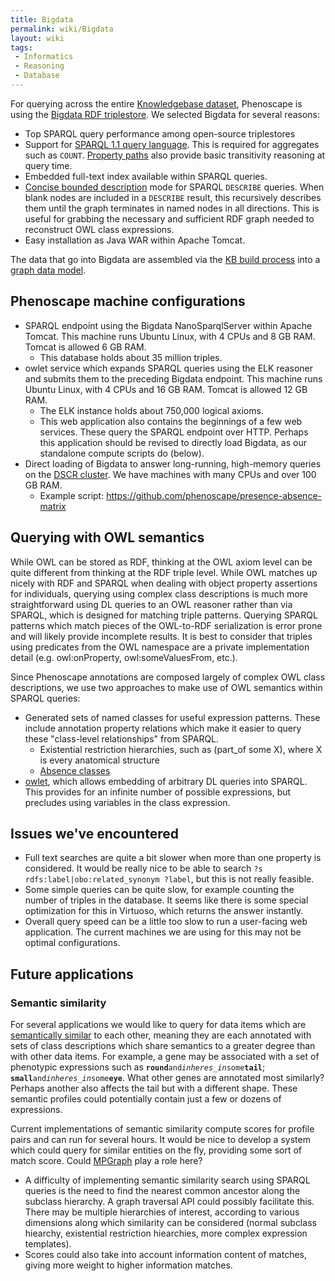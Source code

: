 ```yaml
---
title: Bigdata
permalink: wiki/Bigdata
layout: wiki
tags:
 - Informatics
 - Reasoning
 - Database
---
```


For querying across the entire <a href="Phenoscape_KB" class="wikilink"
title="Knowledgebase dataset">Knowledgebase dataset</a>, Phenoscape is
using the [Bigdata RDF
triplestore](http://wiki.bigdata.com/wiki/index.php/Main_Page). We
selected Bigdata for several reasons:

- Top SPARQL query performance among open-source triplestores
- Support for [SPARQL 1.1 query
  language](http://www.w3.org/TR/2013/REC-sparql11-query-20130321/).
  This is required for aggregates such as `COUNT`. [Property
  paths](http://www.w3.org/TR/sparql11-query/#propertypaths) also
  provide basic transitivity reasoning at query time.
- Embedded full-text index available within SPARQL queries.
- [Concise bounded description](http://www.w3.org/Submission/CBD/) mode
  for SPARQL `DESCRIBE` queries. When blank nodes are included in a
  `DESCRIBE` result, this recursively describes them until the graph
  terminates in named nodes in all directions. This is useful for
  grabbing the necessary and sufficient RDF graph needed to reconstruct
  OWL class expressions.
- Easy installation as Java WAR within Apache Tomcat.

The data that go into Bigdata are assembled via the
<a href="KB_build_process" class="wikilink" title="KB build process">KB
build process</a> into a
<a href="KB_build_process#RDF_data_model" class="wikilink"
title="graph data model">graph data model</a>.

## Phenoscape machine configurations

- SPARQL endpoint using the Bigdata NanoSparqlServer within Apache
  Tomcat. This machine runs Ubuntu Linux, with 4 CPUs and 8 GB RAM.
  Tomcat is allowed 6 GB RAM.
  - This database holds about 35 million triples.
- owlet service which expands SPARQL queries using the ELK reasoner and
  submits them to the preceding Bigdata endpoint. This machine runs
  Ubuntu Linux, with 4 CPUs and 16 GB RAM. Tomcat is allowed 12 GB RAM.
  - The ELK instance holds about 750,000 logical axioms.
  - This web application also contains the beginnings of a few web
    services. These query the SPARQL endpoint over HTTP. Perhaps this
    application should be revised to directly load Bigdata, as our
    standalone compute scripts do (below).
- Direct loading of Bigdata to answer long-running, high-memory queries
  on the [DSCR cluster](https://wiki.duke.edu/display/SCSC/DSCR). We
  have machines with many CPUs and over 100 GB RAM.
  - Example script:
    <https://github.com/phenoscape/presence-absence-matrix>

## Querying with OWL semantics

While OWL can be stored as RDF, thinking at the OWL axiom level can be
quite different from thinking at the RDF triple level. While OWL matches
up nicely with RDF and SPARQL when dealing with object property
assertions for individuals, querying using complex class descriptions is
much more straightforward using DL queries to an OWL reasoner rather
than via SPARQL, which is designed for matching triple patterns.
Querying SPARQL patterns which match pieces of the OWL-to-RDF
serialization is error prone and will likely provide incomplete results.
It is best to consider that triples using predicates from the OWL
namespace are a private implementation detail (e.g. owl:onProperty,
owl:someValuesFrom, etc.).

Since Phenoscape annotations are composed largely of complex OWL class
descriptions, we use two approaches to make use of OWL semantics within
SPARQL queries:

- Generated sets of named classes for useful expression patterns. These
  include annotation property relations which make it easier to query
  these "class-level relationships" from SPARQL.
  - Existential restriction hierarchies, such as (part_of some X), where
    X is every anatomical structure
  - <a
    href="KB_build_process#.22Absence.22_classes_for_OWL_EL_negation_classification_workaround"
    class="wikilink" title="Absence classes">Absence classes</a>
- [owlet](http://github.com/phenoscape/owlet), which allows embedding of
  arbitrary DL queries into SPARQL. This provides for an infinite number
  of possible expressions, but precludes using variables in the class
  expression.

## Issues we've encountered

- Full text searches are quite a bit slower when more than one property
  is considered. It would be really nice to be able to search
  `?s rdfs:label|obo:related_synonym ?label`, but this is not really
  feasible.
- Some simple queries can be quite slow, for example counting the number
  of triples in the database. It seems like there is some special
  optimization for this in Virtuoso, which returns the answer instantly.
- Overall query speed can be a little too slow to run a user-facing web
  application. The current machines we are using for this may not be
  optimal configurations.

## Future applications

### Semantic similarity

For several applications we would like to query for data items which are
[semantically
similar](http://www.mendeley.com/catalog/similarity-between-semantic-description-sets-addressing-needs-beyond-data-integration/)
to each other, meaning they are each annotated with sets of class
descriptions which share semantics to a greater degree than with other
data items. For example, a gene may be associated with a set of
phenotypic expressions such as
**`round`**` and `*`inheres_in`*` some `**`tail`**;
**`small`**` and `*`inheres_in`*` some `**`eye`**. What other genes are
annotated most similarly? Perhaps another also affects the tail but with
a different shape. These semantic profiles could potentially contain
just a few or dozens of expressions.

Current implementations of semantic similarity compute scores for
profile pairs and can run for several hours. It would be nice to develop
a system which could query for similar entities on the fly, providing
some sort of match score. Could
[MPGraph](http://www.systap.com/mpgraph/api/html/index.html) play a role
here?

- A difficulty of implementing semantic similarity search using SPARQL
  queries is the need to find the nearest common ancestor along the
  subclass hierarchy. A graph traversal API could possibly facilitate
  this. There may be multiple hierarchies of interest, according to
  various dimensions along which similarity can be considered (normal
  subclass hiearchy, existential restriction hiearchies, more complex
  expression templates).
- Scores could also take into account information content of matches,
  giving more weight to higher information matches.
